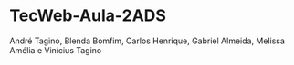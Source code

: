 # TecWeb-Aula-2ADS
André Tagino, Blenda Bomfim, Carlos Henrique, Gabriel Almeida, Melissa Amélia e Vinícius Tagino 
